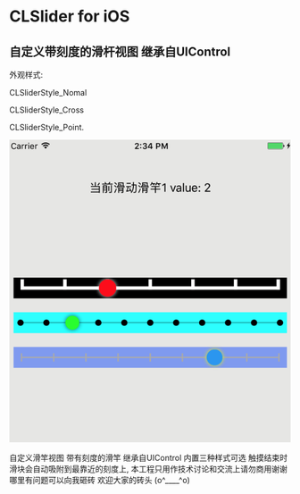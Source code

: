 CLSlider for iOS
===============


自定义带刻度的滑杆视图 继承自UIControl
---

外观样式:

CLSliderStyle_Nomal

CLSliderStyle_Cross

CLSliderStyle_Point.

![](https://github.com/chuliangliang/CLSlider/blob/master/slider-demo.png)


自定义滑竿视图 带有刻度的滑竿 继承自UIControl 内置三种样式可选 触摸结束时滑块会自动吸附到最靠近的刻度上, 本工程只用作技术讨论和交流上请勿商用谢谢 哪里有问题可以向我砸砖 欢迎大家的砖头 (o^____^o)
